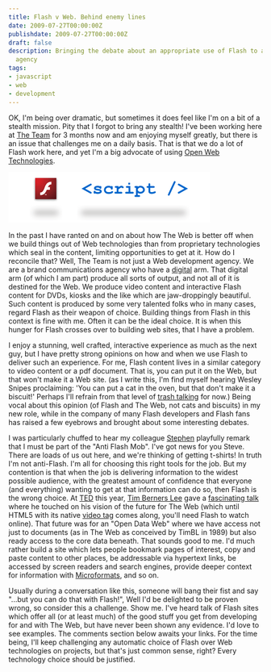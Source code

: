 ```yaml
---
title: Flash v Web. Behind enemy lines
date: 2009-07-27T00:00:00Z
publishdate: 2009-07-27T00:00:00Z
draft: false
description: Bringing the debate about an appropriate use of Flash to a Flash-hungry
  agency
tags:
- javascript
- web
- development
---
```


OK, I'm being over dramatic, but sometimes it does feel like I'm on a bit of a stealth mission. Pity that I forgot to bring any stealth! I've been working here at <a href="http://theteam.co.uk" rel="org url">The Team</a> for 3 months now and am enjoying myself greatly, but there is an issue that challenges me on a daily basis. That is that we do a lot of Flash work here, and yet I'm a big advocate of using <a href="http://www.w3.org/" rel="org url">Open Web Technologies</a>.

<!--more-->

<img src="/images/flashvjs.png" alt="">

<p>
    In the past I have ranted on and on about how The Web is better off when we build things out of Web technologies than from proprietary technologies which seal in the content, limiting opportunities to get at it. How do I reconcile that?  Well, The Team is not just a Web development agency. We are a brand communications agency who have a <a href="http://theteam.co.uk/digital" rel="org url">digital</a> arm. That digital arm (of which I am part) produce all sorts of output, and not all of it is destined for the Web. We produce video content and interactive Flash content for DVDs, kiosks and the like which are jaw-droppingly beautiful.  Such content is produced by some very talented folks who in many cases, regard Flash as their weapon of choice.  Building things from Flash in this context is fine with me. Often it can be the ideal choice.  It is when this hunger for Flash crosses over to building web sites, that I have a problem.
</p>
<p>
    I enjoy a stunning, well crafted, interactive experience as much as the next guy, but I have pretty strong opinions on how and when we use Flash to deliver such an experience.  For me, Flash content lives in a similar category to video content or a pdf document. That is, you can put it on the Web, but that won't make it a Web site. (as I write this, I'm find myself hearing Wesley Snipes proclaiming: 'You can put a cat in the oven, but that don't make it a biscuit!' Perhaps I'll refrain from that level of <a href="http://en.wikiquote.org/wiki/White_Men_Can%27t_Jump">trash talking</a> for now.)  Being vocal about this opinion (of Flash and The Web, not cats and biscuits) in my new role, while in the company of many Flash developers and Flash fans has raised a few eyebrows and brought about some interesting debates.
</p>
<p>
    I was particularly chuffed to hear my colleague <a href="http://bruised-blood.livejournal.com/" rel="friend colleague met url">Stephen</a> playfully remark that I must be part of the "Anti Flash Mob". I've got news for you Steve. There are loads of us out here, and we're thinking of getting t-shirts!  In truth I'm not anti-Flash. I'm all for choosing this right tools for the job. But my contention is that when the job is delivering information to the widest possible audience, with the greatest amount of confidence that everyone (and everything) wanting to get at that information can do so, then Flash is the wrong choice.  At <a href="http://ted.com">TED</a> this year, <a href="http://www.w3.org/People/Berners-Lee/" rel="url">Tim Berners Lee</a> gave a <a href="http://www.ted.com/index.php/talks/tim_berners_lee_on_the_next_web.html">fascinating talk</a> where he touched on his vision of the future for The Web (which until HTML5 with its native <a href="http://dev.w3.org/html5/spec/Overview.html#video">video tag</a> comes along, you'll need Flash to watch online). That future was for an "Open Data Web" where we have access not just to documents (as in The Web as conceived by TimBL in 1989) but also ready access to the core data beneath. That sounds good to me. I'd much rather build a site which lets people bookmark pages of interest, copy and paste content to other places, be addressable via hypertext links, be accessed by screen readers and search engines, provide deeper context for information with <a href="http://microformats.org" rel="org url">Microformats</a>, and so on.
</p>
<p>
    Usually during a conversation like this, someone will bang their fist and say "...but you can do that with Flash!", Well I'd be delighted to be proven wrong, so consider this a challenge. Show me. I've heard talk of Flash sites which offer all (or at least much) of the good stuff you get from developing for and with The Web, but have never been shown any evidence. I'd love to see examples.  The comments section below awaits your links.  For the time being, I'll keep challenging any automatic choice of Flash over Web technologies on projects, but that's just common sense, right?  Every technology choice should be justified.
</p>

